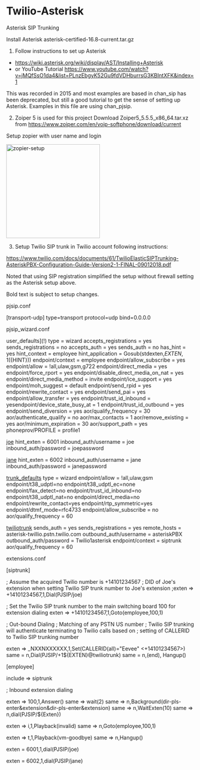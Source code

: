 # Twilio-Asterisk
Asterisk SIP Trunking

Install Asterisk asterisk-certified-16.8-current.tar.gz

1. Follow instructions to set up Asterisk

- https://wiki.asterisk.org/wiki/display/AST/Installing+Asterisk
- or YouTube Tutorial
https://www.youtube.com/watch?v=jMQfSsO1da4&list=PLnzEbgyK52Gu9fdVDHburrsG3KBIntXFK&index=1

This was recorded in 2015 and most examples are based in chan_sip has been deprecated, but still a good tutorial to get the sense of setting up Asterisk.
Examples in this file are using chan_pjsip.

2. Zoiper 5 is used for this project
Download Zoiper5_5.5.5_x86_64.tar.xz from
https://www.zoiper.com/en/voip-softphone/download/current


Setup zopier with user name and login 

<a href="https://www.twilio.com">
  <img src="zopiers-setup.png" alt="zopier-setup" width="250" />
</a>

3. Setup Twilio SIP trunk in Twilio account following instructions:

https://www.twilio.com/docs/documents/61/TwilioElasticSIPTrunking-AsteriskPBX-Configuration-Guide-Version2-1-FINAL-09012018.pdf


Noted that using SIP registration simplified the setup without firewall setting as the Asterisk setup above. 

Bold text is subject to setup changes. 

pjsip.conf

[transport-udp]
type=transport
protocol=udp
bind=0.0.0.0

pjsip_wizard.conf

user_defaults](!)
type = wizard
accepts_registrations = yes
sends_registrations = no
accepts_auth = yes
sends_auth = no
has_hint = yes
hint_context = employee
hint_application = Gosub(stdexten,${EXTEN},1(${HINT}))
endpoint/context = employee
endpoint/allow_subscribe = yes
endpoint/allow = !all,ulaw,gsm,g722
endpoint/direct_media = yes
endpoint/force_rport = yes
endpoint/disable_direct_media_on_nat = yes
endpoint/direct_media_method = invite
endpoint/ice_support = yes
endpoint/moh_suggest = default
endpoint/send_rpid = yes
endpoint/rewrite_contact = yes
endpoint/send_pai = yes
endpoint/allow_transfer = yes
endpoint/trust_id_inbound = yesendpoint/device_state_busy_at = 1
endpoint/trust_id_outbound = yes
endpoint/send_diversion = yes
aor/qualify_frequency = 30
aor/authenticate_qualify = no
aor/max_contacts = 1
aor/remove_existing = yes
aor/minimum_expiration = 30
aor/support_path = yes
phoneprov/PROFILE = profile1

[joe](user_defaults)
hint_exten = 6001
inbound_auth/username = joe
inbound_auth/password = joepassword

[jane](user_defaults)
hint_exten = 6002
inbound_auth/username = jane
inbound_auth/password = janepassword

[trunk_defaults](!)
type = wizard
endpoint/allow = !all,ulaw,gsm
endpoint/t38_udptl=no
endpoint/t38_udptl_ec=none
endpoint/fax_detect=no
endpoint/trust_id_inbound=no
endpoint/t38_udptl_nat=no
endpoint/direct_media=no
endpoint/rewrite_contact=yes
endpoint/rtp_symmetric=yes
endpoint/dtmf_mode=rfc4733
endpoint/allow_subscribe = no
aor/qualify_frequency = 60

[twiliotrunk](trunk_defaults)
sends_auth = yes
sends_registrations = yes
remote_hosts = asterisk-twillio.pstn.twilio.com
outbound_auth/username = asteriskPBX
outbound_auth/password = Twilio1asterisk
endpoint/context = siptrunk
aor/qualify_frequency = 60

extensions.conf

[siptrunk]

; Assume the acquired Twilio number is +14101234567 
; DID of Joe's extension when setting Twilio SIP trunk number to Joe's extension
;exten => +14101234567,1,Dial(PJSIP/joe)

; Set the Twilio SIP trunk number to the main switching board 100 for extension dialing
exten => +14101234567,1,Goto(employee,100,1)

; Out-bound Dialing
; Matching of any PSTN US number
; Twilio SIP trunking will authenticate terminating to Twilio calls based on
; setting of CALLERID to Twilio SIP trunking number

exten => _NXXNXXXXXX,1,Set(CALLERID(all)="Eevee" <+14101234567>)
same = n,Dial(PJSIP/+1${EXTEN}@twiliotrunk)
same = n,(end), Hangup()

[employee]

include => siptrunk

; Inbound extension dialing

exten => 100,1,Answer()
same => wait(2)
same => n,Background(dir-pls-enter&extension&dir-pls-enter&extension)
same => n,WaitExten(10)
same => n,dial(PJSIP/${Exten})

exten => i,1,Playback(invalid)
same => n,Goto(employee,100,1)

exten => t,1,Playback(vm-goodbye)
same => n,Hangup()

exten = 6001,1,dial(PJSIP/joe)

exten = 6002,1,dial(PJSIP/jane)
